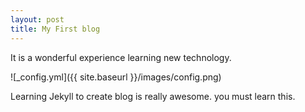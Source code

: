 ```yaml
---
layout: post
title: My First blog
---
```


It is a wonderful experience learning new technology.

![_config.yml]({{ site.baseurl }}/images/config.png)

Learning Jekyll to create blog is really awesome. you must learn this.
